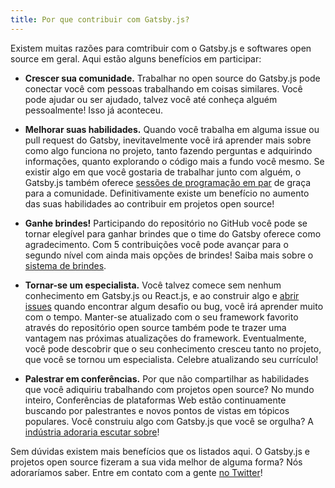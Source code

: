```yaml
---
title: Por que contribuir com Gatsby.js?
---
```


Existem muitas razões para comtribuir com o Gatsby.js e softwares open source em geral. Aqui estão alguns benefícios em participar:

- **Crescer sua comunidade.** Trabalhar no open source do Gatsby.js pode conectar você com pessoas trabalhando em coisas similares. Você pode ajudar ou ser ajudado, talvez você até conheça alguém pessoalmente! Isso já aconteceu.

- **Melhorar suas habilidades.** Quando você trabalha em alguma issue ou pull request do Gatsby, inevitavelmente você irá aprender mais sobre como algo funciona no projeto, tanto fazendo perguntas e adquirindo informações, quanto explorando o código mais a fundo você mesmo. Se existir algo em que você gostaria de trabalhar junto com alguém, o Gatsby.js também oferece [sessões de programação em par](/contributing/pair-programming/) de graça para a comunidade. Definitivamente existe um benefício no aumento das suas habilidades ao contribuir em projetos open source!

- **Ganhe brindes!** Participando do repositório no GitHub você pode se tornar elegível para ganhar brindes que o time do Gatsby oferece como agradecimento. Com 5 contribuições você pode avançar para o segundo nível com ainda mais opções de brindes! Saiba mais sobre o [sistema de brindes](/contributing/contributor-swag/).

- **Tornar-se um especialista.** Você talvez comece sem nenhum conhecimento em Gatsby.js ou React.js, e ao construir algo e [abrir issues](/contributing/how-to-file-an-issue/) quando encontrar algum desafio ou bug, você irá aprender muito com o tempo. Manter-se atualizado com o seu framework favorito através do repositório open source também pode te trazer uma vantagem nas próximas atualizações do framework. Eventualmente, você pode descobrir que o seu conhecimento cresceu tanto no projeto, que você se tornou um especialista. Celebre atualizando seu currículo!

- **Palestrar em conferências.** Por que não compartilhar as habilidades que você adiquiriu trabalhando com projetos open source? No mundo inteiro, Conferências de plataformas Web estão continuamente buscando por palestrantes e novos pontos de vistas em tópicos populares. Você construiu algo com Gatsby.js que você se orgulha? A [indústria adoraria escutar sobre](http://weareallaweso.me/)!

Sem dúvidas existem mais benefícios que os listados aqui. O Gatsby.js e projetos open source fizeram a sua vida melhor de alguma forma? Nós adoraríamos saber. Entre em contato com a gente [no Twitter](https://twitter.com/gatsbyjs)!
